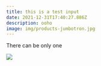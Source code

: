 ```yaml
---
title: this is a test input
date: 2021-12-31T17:40:27.886Z
description: ooho
image: img/products-jumbotron.jpg
---
```

There can be only one

![](img/about-direct-sourcing.jpg)

```php

```